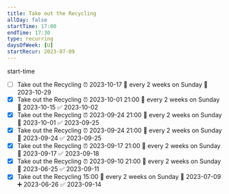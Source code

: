 ```yaml
---
title: Take out the Recycling
allDay: false
startTime: 17:00
endTime: 17:30
type: recurring
daysOfWeek: [U]
startRecur: 2023-07-09
---
```

start-time
- [ ] Take out the Recycling ⏰ 2023-10-17 🔁 every 2 weeks on Sunday 📅 2023-10-29 
- [x] Take out the Recycling ⏰ 2023-10-01 21:00 🔁 every 2 weeks on Sunday 📅 2023-10-15 ✅ 2023-10-02
- [x] Take out the Recycling ⏰ 2023-09-24 21:00 🔁 every 2 weeks on Sunday 📅 2023-10-01 ✅ 2023-09-25
- [x] Take out the Recycling ⏰ 2023-09-24 21:00 🔁 every 2 weeks on Sunday 📅 2023-09-24 ✅ 2023-09-25
- [x] Take out the Recycling ⏰ 2023-09-17 21:00 🔁 every 2 weeks on Sunday 📅 2023-09-17 ✅ 2023-09-18
- [x] Take out the Recycling ⏰ 2023-09-10 21:00 🔁 every 2 weeks on Sunday 📅 2023-06-25 ✅ 2023-09-11
- [x] Take out the Recycling   15:00  🔁 every 2 weeks on Sunday  📅 2023-07-09 ➕ 2023-06-26 ✅ 2023-09-14